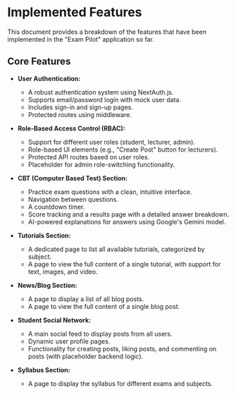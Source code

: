 # Implemented Features

This document provides a breakdown of the features that have been implemented in the "Exam Pilot" application so far.

## Core Features

-   **User Authentication:**
    -   A robust authentication system using NextAuth.js.
    -   Supports email/password login with mock user data.
    -   Includes sign-in and sign-up pages.
    -   Protected routes using middleware.

-   **Role-Based Access Control (RBAC):**
    -   Support for different user roles (student, lecturer, admin).
    -   Role-based UI elements (e.g., "Create Post" button for lecturers).
    -   Protected API routes based on user roles.
    -   Placeholder for admin role-switching functionality.

-   **CBT (Computer Based Test) Section:**
    -   Practice exam questions with a clean, intuitive interface.
    -   Navigation between questions.
    -   A countdown timer.
    -   Score tracking and a results page with a detailed answer breakdown.
    -   AI-powered explanations for answers using Google's Gemini model.

-   **Tutorials Section:**
    -   A dedicated page to list all available tutorials, categorized by subject.
    -   A page to view the full content of a single tutorial, with support for text, images, and video.

-   **News/Blog Section:**
    -   A page to display a list of all blog posts.
    -   A page to view the full content of a single blog post.

-   **Student Social Network:**
    -   A main social feed to display posts from all users.
    -   Dynamic user profile pages.
    -   Functionality for creating posts, liking posts, and commenting on posts (with placeholder backend logic).

-   **Syllabus Section:**
    -   A page to display the syllabus for different exams and subjects.